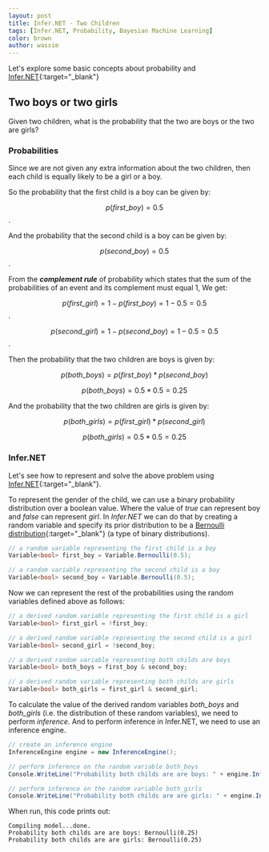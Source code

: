 ```yaml
---
layout: post
title: Infer.NET - Two Children
tags: [Infer.NET, Probability, Bayesian Machine Learning]
color: brown
author: wassim
---
```


Let's explore some basic concepts about probability and [Infer.NET](https://dotnet.github.io/infer/){:target="\_blank"}

## Two boys or two girls

Given two children, what is the probability that the two are boys or the two are girls?

### Probabilities

Since we are not given any extra information about the two children, then each child is equally likely to be a girl or a boy.

So the probability that the first child is a boy can be given by:

$$ p(first\_boy) = 0.5 $$.

And the probability that the second child is a boy can be given by:

$$ p(second\_boy) = 0.5 $$.

From the **_complement rule_** of probability which states that the sum of the probabilities of an event and its complement must equal 1, We get:

$$ p(first\_girl) = 1 - p(first\_boy) = 1 - 0.5 = 0.5 $$.

$$ p(second\_girl) = 1 - p(second\_boy) = 1 - 0.5 = 0.5 $$.

Then the probability that the two children are boys is given by:

$$ p(both\_boys) = p(first\_boy) * p(second\_boy) $$

$$ p(both\_boys) = 0.5 * 0.5 = 0.25 $$

And the probability that the two children are girls is given by:

$$ p(both\_girls) = p(first\_girl) * p(second\_girl) $$

$$ p(both\_girls) = 0.5 * 0.5 = 0.25 $$

### Infer.NET

Let's see how to represent and solve the above problem using [Infer.NET](https://dotnet.github.io/infer/){:target="\_blank"}.

To represent the gender of the child, we can use a binary probability distribution over a boolean value. Where the value of _true_ can represent boy and _false_ can represent _girl_. In _Infer.NET_ we can do that by creating a random variable and specify its prior distribution to be a [Bernoulli distribution](https://en.wikipedia.org/wiki/Bernoulli_distribution){:target="\_blank"} (a type of binary distributions).

```csharp
// a random variable representing the first child is a boy
Variable<bool> first_boy = Variable.Bernoulli(0.5);

// a random variable representing the second child is a boy
Variable<bool> second_boy = Variable.Bernoulli(0.5);
```

Now we can represent the rest of the probabilities using the random variables defined above as follows:

```csharp
// a derived random variable representing the first child is a girl
Variable<bool> first_girl = !first_boy;

// a derived random variable representing the second child is a girl
Variable<bool> second_girl = !second_boy;

// a derived random variable representing both childs are boys
Variable<bool> both_boys = first_boy & second_boy;

// a derived random variable representing both childs are girls
Variable<bool> both_girls = first_girl & second_girl;
```

To calculate the value of the derived random variables _both_boys_ and _both_girls_ (i.e. the distribution of these random variables), we need to perform _inference_. And to perform inference in Infer.NET, we need to use an inference engine.

```csharp
// create an inference engine
InferenceEngine engine = new InferenceEngine();

// perform inference on the random variable both_boys
Console.WriteLine("Probability both childs are are boys: " + engine.Infer(both_boys));

// perform inference on the random variable both_girls
Console.WriteLine("Probability both childs are are girls: " + engine.Infer(both_girls));
```

When run, this code prints out:

```shell
Compiling model...done.
Probability both childs are are boys: Bernoulli(0.25)
Probability both childs are are girls: Bernoulli(0.25)
```
